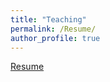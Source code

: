 ```yaml
---
title: "Teaching"
permalink: /Resume/
author_profile: true
---
```


[Resume](https://docs.google.com/document/d/1d-mS-WSfaFHtv31F-Ur0VXRHY21Krxtx0CVf2Ol0usA/edit?usp=drive_link)
